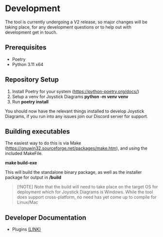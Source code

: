 # Development
The tool is currently undergoing a V2 release, so major changes will be taking place, for any development questions or to help out with development get in touch.

## Prerequisites
- Poetry
- Python 3.11 x64

## Repository Setup

1. Install Poetry for your system (https://python-poetry.org/docs/)
2. Setup a venv for Joystick Diagrams **python -m venv venv**
3. Run **poetry install**

You should now have the relevant things installed to develop Joystick Diagrams, if you run into any issues join our Discord server for support.

## Building executables
The easiest way to do this is via Make (https://gnuwin32.sourceforge.net/packages/make.htm), and using the included MakeFile.

**make build-exe**

This will build the standalone binary package, as well as the installer package for output in **/build**

>  [!NOTE]
>  Note that the build will need to take place on the target OS for deployment which for Joystick Diagrams is Windows. While the tool does support cross-platform, no need has yet come up to compile for Linux/Mac

## Developer Documentation

- Plugins [(LINK)](./plugins.md)